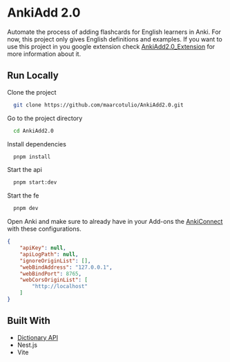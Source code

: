 # AnkiAdd 2.0

Automate the process of adding flashcards for English learners in Anki. For now, this project only gives English definitions and examples. If you want to use this project in you google extension check [AnkiAdd2.0_Extension](https://github.com/maarcotulio/AnkiAdd2.0_Extension) for more information about it.

## Run Locally

Clone the project

```bash
  git clone https://github.com/maarcotulio/AnkiAdd2.0.git
```

Go to the project directory

```bash
  cd AnkiAdd2.0
```

Install dependencies

```bash
  pnpm install
```

Start the api

```bash
  pnpm start:dev
```

Start the fe

```bash
  pnpm dev
```

Open Anki and make sure to already have in your Add-ons the [AnkiConnect](https://ankiweb.net/shared/info/2055492159) with these configurations.

```JSON
{
    "apiKey": null,
    "apiLogPath": null,
    "ignoreOriginList": [],
    "webBindAddress": "127.0.0.1",
    "webBindPort": 8765,
    "webCorsOriginList": [
        "http://localhost"
    ]
}
```

## Built With

- [Dictionary API](https://dictionaryapi.dev/)
- Nest.js
- Vite
